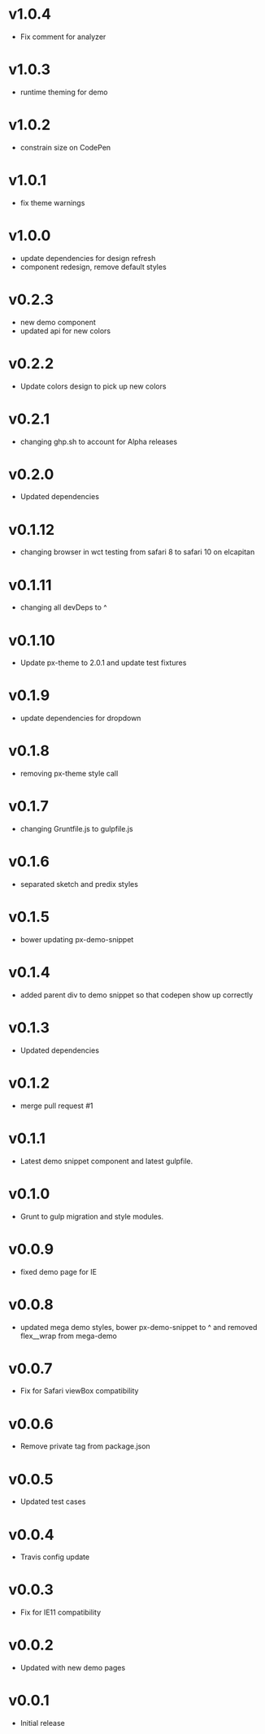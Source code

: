 v1.0.4
==================
* Fix comment for analyzer

v1.0.3
==================
* runtime theming for demo

v1.0.2
==================
* constrain size on CodePen

v1.0.1
==================
* fix theme warnings

v1.0.0
==================
* update dependencies for design refresh
* component redesign, remove default styles

v0.2.3
==================
* new demo component
* updated api for new colors

v0.2.2
==================
* Update colors design to pick up new colors

v0.2.1
==================
* changing ghp.sh to account for Alpha releases

v0.2.0
==================
* Updated dependencies

v0.1.12
==================
* changing browser in wct testing from safari 8 to safari 10 on elcapitan

v0.1.11
==================
* changing all devDeps to ^

v0.1.10
==================
* Update px-theme to 2.0.1 and update test fixtures

v0.1.9
==================
* update dependencies for dropdown

v0.1.8
==================
* removing px-theme style call


v0.1.7
==================
* changing Gruntfile.js to gulpfile.js

v0.1.6
==================
* separated sketch and predix styles

v0.1.5
==================
* bower updating px-demo-snippet

v0.1.4
==================
* added parent div to demo snippet so that codepen show up correctly

v0.1.3
==================
* Updated dependencies

v0.1.2
==================
* merge pull request #1

v0.1.1
==================
* Latest demo snippet component and latest gulpfile.

v0.1.0
==================
* Grunt to gulp migration and style modules.

v0.0.9
==================
* fixed demo page for IE

v0.0.8
==================
* updated mega demo styles, bower px-demo-snippet to ^ and removed flex__wrap from mega-demo

v0.0.7
==================
* Fix for Safari viewBox compatibility

v0.0.6
==================
* Remove private tag from package.json

v0.0.5
==================
* Updated test cases

v0.0.4
==================
* Travis config update

v0.0.3
==================
* Fix for IE11 compatibility

v0.0.2
==================
* Updated with new demo pages

v0.0.1
==================
* Initial release
